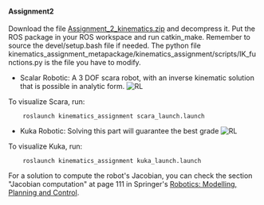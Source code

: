 #### Assignment2

Download the file [Assignment_2_kinematics.zip](https://drive.google.com/file/d/1rWtw5aCTehons2TRChDsdTaCBcaOQ-0q/view?usp=sharing) and decompress it. Put the ROS package in your ROS workspace and run catkin_make. Remember to source the devel/setup.bash file if needed. The python file kinematics_assignment_metapackage/kinematics_assignment/scripts/IK_functions.py is the file you have to modify.

* Scalar Robotic:
A 3 DOF scara robot, with an inverse kinematic solution that is possible in analytic form.
![RL](https://github.com/R-Qu/DD2410-Robotics/blob/master/Assignment2%20Kinematics/kuka_info_large.png)

To visualize Scara, run: 

        roslaunch kinematics_assignment scara_launch.launch

* Kuka Robotic:
Solving this part will guarantee the best grade 
![RL](https://github.com/R-Qu/DD2410-Robotics/blob/master/Assignment2%20Kinematics/scara_explanation_large.png)

To visualize Kuka, run: 

        roslaunch kinematics_assignment kuka_launch.launch

For a solution to compute the robot's Jacobian, you can check the section "Jacobian computation" at page 111 in Springer's [Robotics: Modelling, Planning and Control](https://link.springer.com/book/10.1007%2F978-1-84628-642-1). 
